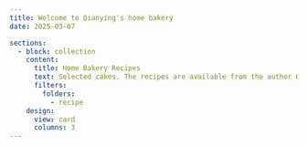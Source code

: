 ```yaml
---
title: Welcome to Qianying's home bakery
date: 2025-03-07

sections:
  - block: collection
    content:
      title: Home Bakery Recipes
      text: Selected cakes. The recipes are available from the author QW, upon reasonable request.
      filters:
        folders:
          - recipe
    design:
      view: card
      columns: 3
---
```

